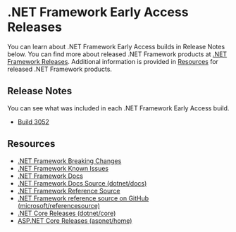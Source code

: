 # .NET Framework Early Access Releases

You can learn about .NET Framework Early Access builds in Release Notes below. You can find more about released .NET Framework products at [.NET Framework Releases](https://github.com/Microsoft/dotnet/blob/master/releases/README.md). Additional information is provided in [Resources](#resources) for released .NET Framework products.

## Release Notes

You can see what was included in each .NET Framework Early Access build. 

- [Build 3052](build-3052/README.md)

## Resources

- [.NET Framework Breaking Changes](https://github.com/Microsoft/dotnet/tree/master/Documentation/compatibility/README.md)
- [.NET Framework Known Issues](https://github.com/Microsoft/dotnet/tree/master/Documentation/KnownIssues/README.md)
- [.NET Framework Docs](https://docs.microsoft.com/dotnet) 
- [.NET Framework Docs Source (dotnet/docs)](https://github.com/dotnet/docs)
- [.NET Framework Reference Source](https://referencesource.microsoft.com/)
- [.NET Framework reference source on GitHub (microsoft/referencesource)](https://github.com/microsoft/referencesource)
- [.NET Core Releases (dotnet/core)](https://github.com/dotnet/core/blob/master/release-notes/README.md)
- [ASP.NET Core Releases (aspnet/home)](https://github.com/aspnet/Home/releases)


